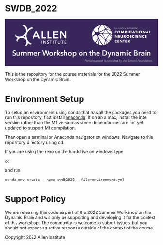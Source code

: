 # SWDB_2022
![SWDB_2022](/resources/cropped-SummerWorkshop_Header.png)

This is the repository for the course materials for the 2022 Summer Workshop on the Dynamic Brain.

# Environment Setup
To setup an environment using conda that has all the packages you need to run this repository, first install [anaconda](https://www.anaconda.com/products/distribution). If on an a mac, install the intel version rather than the M1 version as some dependancies are not yet updated to support M1 compilation. 

Then open a terminal or Anaconda navigator on windows. Navigate to this repository directory using cd. 

If you are using the repo on the harddrive on windows type 
```
cd 
```

 and run

```
conda env create --name swdb2022 --file=environment.yml
```


# Support Policy

We are releasing this code as part of the 2022 Summer Workshop on the Dynamic Brain and will only be supporting and developing it for the context of this workshop. The community is welcome to submit issues, but you should not expect an active response outside of the context of the course.

Copyright 2022 Allen Institute

